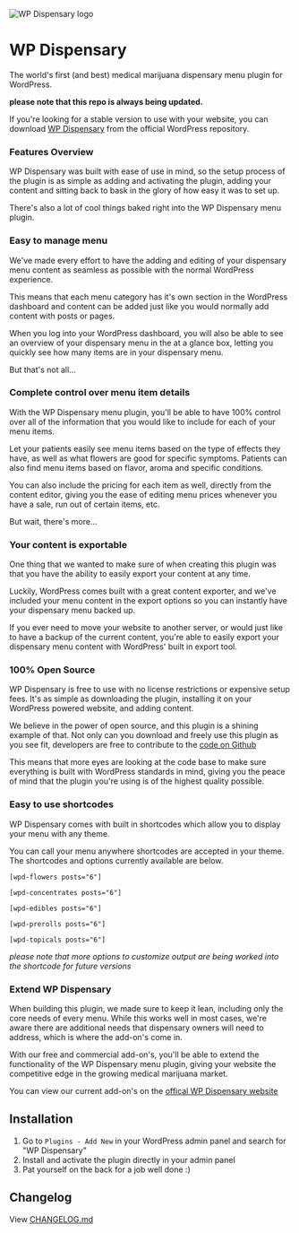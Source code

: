 ![WP Dispensary logo](http://www.wpdispensary.com/wp-content/uploads/2015/10/wpdispensary-logo.png)

# WP Dispensary

The world's first (and best) medical marijuana dispensary menu plugin for WordPress.

**please note that this repo is always being updated.**

If you're looking for a stable version to use with your website, you can download [WP Dispensary](http://www.wordpress.org/plugins/wp-dispensary) from the official WordPress repository.

### Features Overview

WP Dispensary was built with ease of use in mind, so the setup process of the plugin is as simple as adding and activating the plugin, adding your content and sitting back to bask in the glory of how easy it was to set up.

There's also a lot of cool things baked right into the WP Dispensary menu plugin.

### Easy to manage menu

We've made every effort to have the adding and editing of your dispensary menu content as seamless as possible with the normal WordPress experience.

This means that each menu category has it's own section in the WordPress dashboard and content can be added just like you would normally add content with posts or pages.

When you log into your WordPress dashboard, you will also be able to see an overview of your dispensary menu in the at a glance box, letting you quickly see how many items are in your dispensary menu.

But that's not all...

### Complete control over menu item details

With the WP Dispensary menu plugin, you'll be able to have 100% control over all of the information that you would like to include for each of your menu items.

Let your patients easily see menu items based on the type of effects they have, as well as what flowers are good for specific symptoms. Patients can also find menu items based on flavor, aroma and specific conditions.

You can also include the pricing for each item as well, directly from the content editor, giving you the ease of editing menu prices whenever you have a sale, run out of certain items, etc.

But wait, there's more...

### Your content is exportable

One thing that we wanted to make sure of when creating this plugin was that you have the ability to easily export your content at any time.

Luckily, WordPress comes built with a great content exporter, and we've included your menu content in the export options so you can instantly have your dispensary menu backed up.

If you ever need to move your website to another server, or would just like to have a backup of the current content, you're able to easily export your dispensary menu content with WordPress' built in export tool.

### 100% Open Source

WP Dispensary is free to use with no license restrictions or expensive setup fees. It's as simple as downloading the plugin, installing it on your WordPress powered website, and adding content.

We believe in the power of open source, and this plugin is a shining example of that. Not only can you download and freely use this plugin as you see fit, developers are free to contribute to the [code on Github](https://www.github.com/deviodigital/wp-dispensary/)

This means that more eyes are looking at the code base to make sure everything is built with WordPress standards in mind, giving you the peace of mind that the plugin you're using is of the highest quality possible.

### Easy to use shortcodes

WP Dispensary comes with built in shortcodes which allow you to display your menu with any theme.

You can call your menu anywhere shortcodes are accepted in your theme. The shortcodes and options currently available are below.

`[wpd-flowers posts="6"]`

`[wpd-concentrates posts="6"]`

`[wpd-edibles posts="6"]`

`[wpd-prerolls posts="6"]`

`[wpd-topicals posts="6"]`

*please note that more options to customize output are being worked into the shortcode for future versions*

### Extend WP Dispensary

When building this plugin, we made sure to keep it lean, including only the core needs of every menu. While this works well in most cases, we're aware there are additional needs that dispensary owners will need to address, which is where the add-on's come in.

With our free and commercial add-on's, you'll be able to extend the functionality of the WP Dispensary menu plugin, giving your website the competitive edge in the growing medical marijuana market.

You can view our current add-on's on the [offical WP Dispensary website](http://www.wpdispensary.com)

## Installation

1. Go to `Plugins - Add New` in your WordPress admin panel and search for "WP Dispensary"
2. Install and activate the plugin directly in your admin panel
3. Pat yourself on the back for a job well done :)

## Changelog

View [CHANGELOG.md](https://github.com/deviodigital/wp-dispensary/blob/master/CHANGELOG.md)